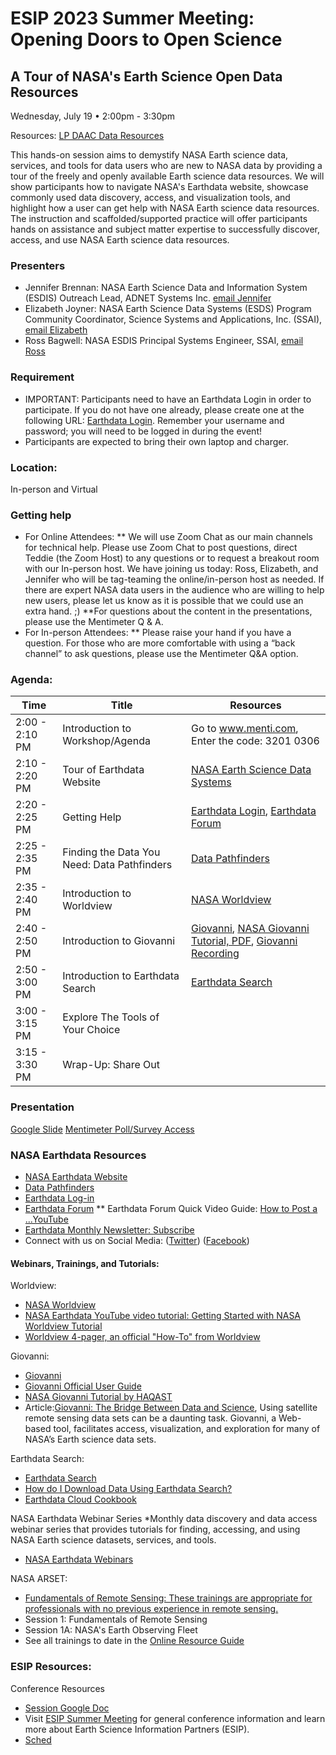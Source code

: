 # ESIP 2023 Summer Meeting: Opening Doors to Open Science
## A Tour of NASA's Earth Science Open Data Resources
Wednesday, July 19 • 2:00pm - 3:30pm

Resources:
[LP DAAC Data Resources](https://github.com/nasa/LPDAAC-Data-Resources)

This hands-on session aims to demystify NASA Earth science data, services, and tools for data users who are new to NASA data by providing a tour of the freely and openly available Earth science data resources. We will show participants how to navigate NASA's Earthdata website, showcase commonly used data discovery, access, and visualization tools, and highlight how a user can get help with NASA Earth science data resources. The instruction and scaffolded/supported practice will offer participants hands on assistance and subject matter expertise to successfully discover, access, and use NASA Earth science data resources.

### Presenters
* Jennifer Brennan: NASA Earth Science Data and Information System (ESDIS) Outreach Lead, ADNET Systems Inc. [email Jennifer](Jennifer.L.Brennan@nasa.gov)
* Elizabeth Joyner: NASA Earth Science Data Systems (ESDS) Program Community Coordinator, Science Systems and Applications, Inc. (SSAI), [email Elizabeth](Elizabeth.r.joyner@nasa.gov)
* Ross Bagwell: NASA ESDIS Principal Systems Engineer, SSAI, [email Ross](Ross.Bagwell@nasa.gov)

### Requirement
* IMPORTANT: Participants need to have an Earthdata Login in order to participate. If you do not have one already, please create one at the following URL: [Earthdata Login](https://urs.earthdata.nasa.gov/users/new). Remember your username and password; you will need to be logged in during the event!
* Participants are expected to bring their own laptop and charger.

### Location: 
In-person and Virtual

### Getting help
* For Online Attendees:
** We will use Zoom Chat as our main channels for technical help. Please use Zoom Chat to post questions, direct Teddie (the Zoom Host) to any questions or to request a breakout room with our In-person host.  We have joining us today: Ross, Elizabeth, and Jennifer who will be tag-teaming the online/in-person host as needed. If there are expert NASA data users in the audience who are willing to help new users, please let us know as it is possible that we could use an extra hand. ;)
**For questions about the content in the presentations, please use the Mentimeter Q & A.  
* For In-person Attendees:
** Please raise your hand if you have a question. For those who are more comfortable with using a “back channel” to ask questions, please use the Mentimeter Q&A option.  


### Agenda: 

| Time          | Title         | Resources       |
| ------------- | ------------- | ------------- |
| 2:00 - 2:10 PM  | Introduction to Workshop/Agenda  |Go to www.menti.com, Enter the code: 3201 0306 |
| 2:10 - 2:20 PM  | Tour of Earthdata Website  | [NASA Earth Science Data Systems](https://www.earthdata.nasa.gov/) | 
| 2:20 - 2:25 PM  | Getting Help   |  [Earthdata Login](https://urs.earthdata.nasa.gov/users/new), [Earthdata Forum](https://forum.earthdata.nasa.gov/)  | 
| 2:25 - 2:35 PM  | Finding the Data You Need: Data Pathfinders   |  [Data Pathfinders](https://www.earthdata.nasa.gov/learn/pathfinders)  |
| 2:35 - 2:40 PM  | Introduction to Worldview   |[NASA Worldview](https://worldview.earthdata.nasa.gov/) | [Getting Started with NASA Worldview tutorial](https://youtu.be/uMkuiRJr_-E)
| 2:40 - 2:50 PM  | Introduction to Giovanni          |[Giovanni](https://giovanni.gsfc.nasa.gov/giovanni/), [NASA Giovanni Tutorial, PDF](https://haqast.wiscweb.wisc.edu/wp-content/uploads/sites/91/2017/09/NASA-Giovanni-Tutorial-Updated-2.pdf), [Giovanni Recording](https://youtu.be/bEXcoqDIURU)     | 
| 2:50 - 3:00 PM  | Introduction to Earthdata Search    |  [Earthdata Search](https://search.earthdata.nasa.gov)   |
| 3:00 - 3:15 PM  | Explore The Tools of Your Choice    |  
| 3:15 - 3:30 PM  | Wrap-Up: Share Out    |  

### Presentation
[Google Slide](https://docs.google.com/presentation/d/1SzBCdiIRjOHRQb9aOVaPZ1i-gXZYF-UZeyvFIdzTHnc/edit?usp=sharing)
[Mentimeter Poll/Survey Access](https://www.menti.com/ali13w5ixas6)

### NASA Earthdata Resources
* [NASA Earthdata Website](https://earthdata.nasa.gov/) 
* [Data Pathfinders](https://www.earthdata.nasa.gov/learn/pathfinders)
* [Earthdata Log-in](https://urs.earthdata.nasa.gov/users/new)
* [Earthdata Forum](https://forum.earthdata.nasa.gov/)
** Earthdata Forum Quick Video Guide: [How to Post a ...YouTube](https://www.youtube.com/watch?v=iW_tR33BwNs)
* [Earthdata Monthly Newsletter: Subscribe](https://www.earthdata.nasa.gov/subscribe)
* Connect with us on Social Media: ([Twitter](https://twitter.com/nasaearthdata)) ([Facebook](https://www.facebook.com/NASAEarthData))

#### Webinars, Trainings, and Tutorials:
Worldview:
* [NASA Worldview](https://worldview.earthdata.nasa.gov/)
* [NASA Earthdata YouTube video tutorial: Getting Started with NASA Worldview Tutorial](https://youtu.be/uMkuiRJr_-E)
* [Worldview 4-pager, an official "How-To" from Worldview](https://www.earthdata.nasa.gov/s3fs-public/2023-07/Worldview_4-Pager_2019.pdf?VersionId=EGPre2EuIpe47pO2.cDr287F6WRcibXP)

Giovanni:
* [Giovanni](https://giovanni.gsfc.nasa.gov/giovanni/)
* [Giovanni Official User Guide](https://giovanni.gsfc.nasa.gov/giovanni/doc/UsersManualworkingdocument.docx.html)
* [NASA Giovanni Tutorial by HAQAST](https://haqast.wiscweb.wisc.edu/wp-content/uploads/sites/91/2017/09/NASA-Giovanni-Tutorial-Updated-2.pdf)
* Article:[Giovanni: The Bridge Between Data and Science](https://eos.org/science-updates/giovanni-the-bridge-between-data-and-science), Using satellite remote sensing data sets can be a daunting task. Giovanni, a Web-based tool, facilitates access, visualization, and exploration for many of NASA’s Earth science data sets.

Earthdata Search:
* [Earthdata Search](https://search.earthdata.nasa.gov/search)
* [How do I Download Data Using Earthdata Search?](https://github.com/erjoyner/ESIP2023Summer-A-Tour-of-NASA-s-Earth-Science-Open-Data-Resources/blob/main/How%20do%20I%20Download%20Data%20Using%20Earthdata%20Search_.pdf)
* [Earthdata Cloud Cookbook](https://nasa-openscapes.github.io/earthdata-cloud-cookbook/)

NASA Earthdata Webinar Series
*Monthly data discovery and data access webinar series that provides tutorials for finding, accessing, and using NASA Earth science datasets, services, and tools.
* [NASA Earthdata Webinars](https://www.earthdata.nasa.gov/learn/webinars-and-tutorials)
  
NASA ARSET:
* [Fundamentals of Remote Sensing: These trainings are appropriate for professionals with no previous experience in remote sensing.](https://appliedsciences.nasa.gov/join-mission/training/english/arset-fundamentals-remote-sensing)
* Session 1: Fundamentals of Remote Sensing
* Session 1A: NASA's Earth Observing Fleet
* See all trainings to date in the [Online Resource Guide](https://appliedsciences.nasa.gov/sites/default/files/2023-01/OnlineResourceGuide_v2_2023.pdf)

### ESIP Resources:
Conference Resources
* [Session Google Doc](https://docs.google.com/document/d/11WfokHqSeg5eLY_n0gpAZzhCdTJpZAFBdmJ5amgDvqk/edit?usp=sharing)
* Visit [ESIP Summer Meeting](esipfed.org/meetings) for general conference information and learn more about Earth Science Information Partners (ESIP).
* [Sched](https://sched.co/1Nocs)
